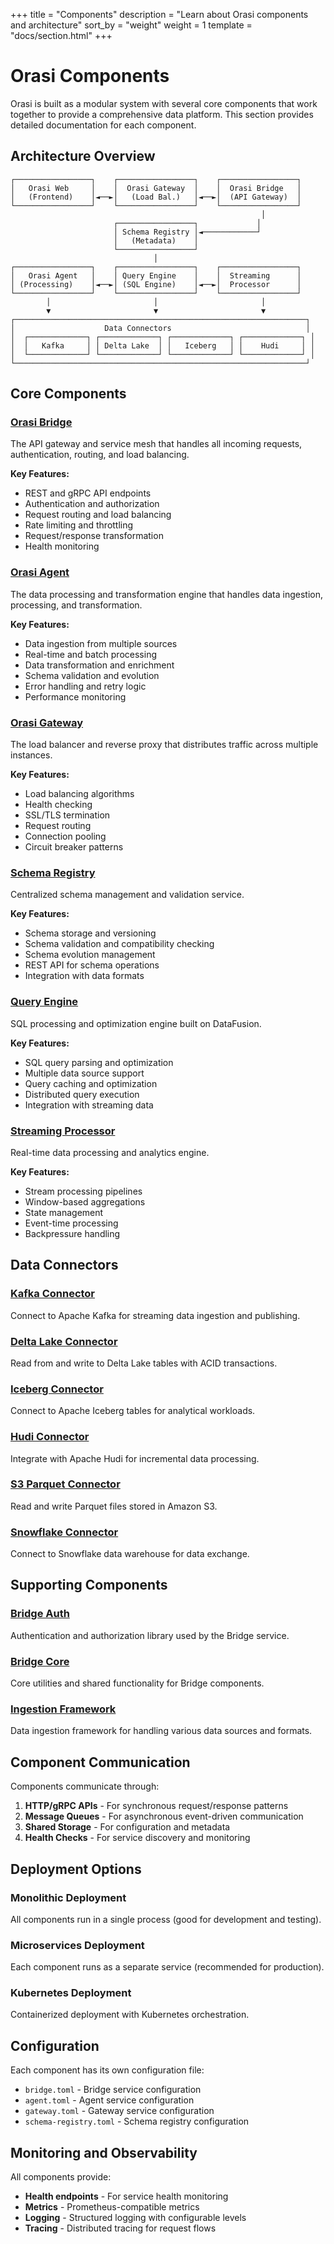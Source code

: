 +++
title = "Components"
description = "Learn about Orasi components and architecture"
sort_by = "weight"
weight = 1
template = "docs/section.html"
+++

# Orasi Components

Orasi is built as a modular system with several core components that work together to provide a comprehensive data platform. This section provides detailed documentation for each component.

## Architecture Overview

```
┌─────────────────┐    ┌─────────────────┐    ┌─────────────────┐
│   Orasi Web     │    │  Orasi Gateway  │    │  Orasi Bridge   │
│   (Frontend)    │◄──►│   (Load Bal.)   │◄──►│  (API Gateway)  │
└─────────────────┘    └─────────────────┘    └─────────────────┘
                                                        │
                       ┌─────────────────┐             │
                       │ Schema Registry │◄────────────┘
                       │   (Metadata)    │
                       └─────────────────┘
                                │
┌─────────────────┐    ┌─────────────────┐    ┌─────────────────┐
│   Orasi Agent   │    │ Query Engine    │    │  Streaming      │
│ (Processing)    │◄──►│ (SQL Engine)    │◄──►│  Processor      │
└─────────────────┘    └─────────────────┘    └─────────────────┘
        │                       │                       │
        ▼                       ▼                       ▼
┌─────────────────────────────────────────────────────────────────┐
│                    Data Connectors                              │
│  ┌─────────────┐ ┌─────────────┐ ┌─────────────┐ ┌─────────────┐ │
│  │   Kafka     │ │ Delta Lake  │ │   Iceberg   │ │    Hudi     │ │
│  └─────────────┘ └─────────────┘ └─────────────┘ └─────────────┘ │
└─────────────────────────────────────────────────────────────────┘
```

## Core Components

### [Orasi Bridge](/components/bridge/)
The API gateway and service mesh that handles all incoming requests, authentication, routing, and load balancing.

**Key Features:**
- REST and gRPC API endpoints
- Authentication and authorization
- Request routing and load balancing
- Rate limiting and throttling
- Request/response transformation
- Health monitoring

### [Orasi Agent](/components/agent/)
The data processing and transformation engine that handles data ingestion, processing, and transformation.

**Key Features:**
- Data ingestion from multiple sources
- Real-time and batch processing
- Data transformation and enrichment
- Schema validation and evolution
- Error handling and retry logic
- Performance monitoring

### [Orasi Gateway](/components/gateway/)
The load balancer and reverse proxy that distributes traffic across multiple instances.

**Key Features:**
- Load balancing algorithms
- Health checking
- SSL/TLS termination
- Request routing
- Connection pooling
- Circuit breaker patterns

### [Schema Registry](/components/schema-registry/)
Centralized schema management and validation service.

**Key Features:**
- Schema storage and versioning
- Schema validation and compatibility checking
- Schema evolution management
- REST API for schema operations
- Integration with data formats

### [Query Engine](/components/query-engine/)
SQL processing and optimization engine built on DataFusion.

**Key Features:**
- SQL query parsing and optimization
- Multiple data source support
- Query caching and optimization
- Distributed query execution
- Integration with streaming data

### [Streaming Processor](/components/streaming-processor/)
Real-time data processing and analytics engine.

**Key Features:**
- Stream processing pipelines
- Window-based aggregations
- State management
- Event-time processing
- Backpressure handling

## Data Connectors

### [Kafka Connector](/components/connectors/kafka/)
Connect to Apache Kafka for streaming data ingestion and publishing.

### [Delta Lake Connector](/components/connectors/delta-lake/)
Read from and write to Delta Lake tables with ACID transactions.

### [Iceberg Connector](/components/connectors/iceberg/)
Connect to Apache Iceberg tables for analytical workloads.

### [Hudi Connector](/components/connectors/hudi/)
Integrate with Apache Hudi for incremental data processing.

### [S3 Parquet Connector](/components/connectors/s3-parquet/)
Read and write Parquet files stored in Amazon S3.

### [Snowflake Connector](/components/connectors/snowflake/)
Connect to Snowflake data warehouse for data exchange.

## Supporting Components

### [Bridge Auth](/components/bridge-auth/)
Authentication and authorization library used by the Bridge service.

### [Bridge Core](/components/bridge-core/)
Core utilities and shared functionality for Bridge components.

### [Ingestion Framework](/components/ingestion/)
Data ingestion framework for handling various data sources and formats.

## Component Communication

Components communicate through:

1. **HTTP/gRPC APIs** - For synchronous request/response patterns
2. **Message Queues** - For asynchronous event-driven communication
3. **Shared Storage** - For configuration and metadata
4. **Health Checks** - For service discovery and monitoring

## Deployment Options

### Monolithic Deployment
All components run in a single process (good for development and testing).

### Microservices Deployment
Each component runs as a separate service (recommended for production).

### Kubernetes Deployment
Containerized deployment with Kubernetes orchestration.

## Configuration

Each component has its own configuration file:

- `bridge.toml` - Bridge service configuration
- `agent.toml` - Agent service configuration
- `gateway.toml` - Gateway service configuration
- `schema-registry.toml` - Schema registry configuration

## Monitoring and Observability

All components provide:

- **Health endpoints** - For service health monitoring
- **Metrics** - Prometheus-compatible metrics
- **Logging** - Structured logging with configurable levels
- **Tracing** - Distributed tracing for request flows
